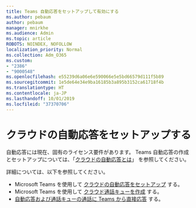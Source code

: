 ```yaml
---
title: Teams 自動応答をセットアップして有効にする
ms.author: pebaum
author: pebaum
manager: mnirkhe
ms.audience: Admin
ms.topic: article
ROBOTS: NOINDEX, NOFOLLOW
localization_priority: Normal
ms.collection: Adm_O365
ms.custom:
- "2386"
- "9000548"
ms.openlocfilehash: e55239d6a06e6e590066e5e5bd66579d111f5b89
ms.sourcegitcommit: 1e5de64e34e9ba16185b3a895b3152ca61718f4b
ms.translationtype: HT
ms.contentlocale: ja-JP
ms.lasthandoff: 10/01/2019
ms.locfileid: "37370706"
---
```

# <a name="set-up-a-cloud-auto-attendant"></a>クラウドの自動応答をセットアップする

自動応答には現在、固有のライセンス要件があります。 Teams 自動応答の作成とセットアップについては、「[クラウドの自動応答とは](https://docs.microsoft.com/microsoftteams/what-are-phone-system-auto-attendants)」 を参照してください。 

詳細については、以下を参照してください。

- Microsoft Teams を使用して [クラウドの自動応答をセットアップ](https://docs.microsoft.com/microsoftteams/create-a-phone-system-auto-attendant) する。 
- Microsoft Teams を使用して [クラウド通話キューを作成](https://docs.microsoft.com/microsoftteams/create-a-phone-system-call-queue) する。 
- [自動応答および通話キューの通話に Teams から直接応答](https://docs.microsoft.com/microsoftteams/answer-auto-attendant-and-call-queue-calls) する。 
